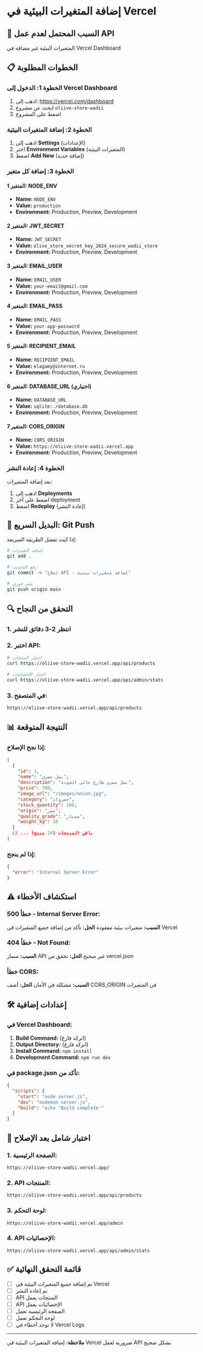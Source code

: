 # إضافة المتغيرات البيئية في Vercel

## 🎯 السبب المحتمل لعدم عمل API
المتغيرات البيئية غير مضافة في Vercel Dashboard

## 📋 الخطوات المطلوبة

### الخطوة 1: الدخول إلى Vercel Dashboard
1. اذهب إلى: https://vercel.com/dashboard
2. ابحث عن مشروع `oliive-store-wadii`
3. اضغط على المشروع

### الخطوة 2: إضافة المتغيرات البيئية
1. اذهب إلى **Settings** (الإعدادات)
2. اختر **Environment Variables** (المتغيرات البيئية)
3. اضغط **Add New** (إضافة جديد)

### الخطوة 3: إضافة كل متغير

#### المتغير 1: NODE_ENV
- **Name:** `NODE_ENV`
- **Value:** `production`
- **Environment:** Production, Preview, Development

#### المتغير 2: JWT_SECRET
- **Name:** `JWT_SECRET`
- **Value:** `olive_store_secret_key_2024_secure_wadii_store`
- **Environment:** Production, Preview, Development

#### المتغير 3: EMAIL_USER
- **Name:** `EMAIL_USER`
- **Value:** `your-email@gmail.com`
- **Environment:** Production, Preview, Development

#### المتغير 4: EMAIL_PASS
- **Name:** `EMAIL_PASS`
- **Value:** `your-app-password`
- **Environment:** Production, Preview, Development

#### المتغير 5: RECIPIENT_EMAIL
- **Name:** `RECIPIENT_EMAIL`
- **Value:** `elagamy@internet.ru`
- **Environment:** Production, Preview, Development

#### المتغير 6: DATABASE_URL (اختياري)
- **Name:** `DATABASE_URL`
- **Value:** `sqlite:./database.db`
- **Environment:** Production, Preview, Development

#### المتغير 7: CORS_ORIGIN
- **Name:** `CORS_ORIGIN`
- **Value:** `https://oliive-store-wadii.vercel.app`
- **Environment:** Production, Preview, Development

### الخطوة 4: إعادة النشر
بعد إضافة المتغيرات:
1. اذهب إلى **Deployments**
2. اضغط على آخر deployment
3. اضغط **Redeploy** (إعادة النشر)

## 🚀 البديل السريع: Git Push

إذا كنت تفضل الطريقة السريعة:

```bash
# إضافة التغييرات
git add .

# رفع التحديث
git commit -m "إصلاح API - إضافة متغيرات بيئية"

# نشر فوري
git push origin main
```

## 🔍 التحقق من النجاح

### 1. انتظر 2-3 دقائق للنشر

### 2. اختبر API:
```bash
# اختبار المنتجات
curl https://oliive-store-wadii.vercel.app/api/products

# اختبار الإحصائيات
curl https://oliive-store-wadii.vercel.app/api/admin/stats
```

### 3. في المتصفح:
```
https://oliive-store-wadii.vercel.app/api/products
```

## 📊 النتيجة المتوقعة

### إذا نجح الإصلاح:
```json
[
  {
    "id": 1,
    "name": "بصل مصري",
    "description": "بصل مصري طازج عالي الجودة",
    "price": 700,
    "image_url": "/images/onion.jpg",
    "category": "خضروات",
    "stock_quantity": 100,
    "origin": "مصر",
    "quality_grade": "ممتاز",
    "weight_kg": 10
  }
  // ... باقي المنتجات (24 منتج)
]
```

### إذا لم ينجح:
```json
{
  "error": "Internal Server Error"
}
```

## ⚠️ استكشاف الأخطاء

### خطأ 500 - Internal Server Error:
**السبب:** متغيرات بيئية مفقودة
**الحل:** تأكد من إضافة جميع المتغيرات في Vercel

### خطأ 404 - Not Found:
**السبب:** مسار API غير صحيح
**الحل:** تحقق من vercel.json

### خطأ CORS:
**السبب:** مشكلة في الأمان
**الحل:** أضف CORS_ORIGIN في المتغيرات

## 🛠️ إعدادات إضافية

### في Vercel Dashboard:
1. **Build Command:** (اتركه فارغ)
2. **Output Directory:** (اتركه فارغ)
3. **Install Command:** `npm install`
4. **Development Command:** `npm run dev`

### في package.json تأكد من:
```json
{
  "scripts": {
    "start": "node server.js",
    "dev": "nodemon server.js",
    "build": "echo 'Build complete'"
  }
}
```

## 📱 اختبار شامل بعد الإصلاح

### 1. الصفحة الرئيسية:
```
https://oliive-store-wadii.vercel.app/
```

### 2. API المنتجات:
```
https://oliive-store-wadii.vercel.app/api/products
```

### 3. لوحة التحكم:
```
https://oliive-store-wadii.vercel.app/admin
```

### 4. API الإحصائيات:
```
https://oliive-store-wadii.vercel.app/api/admin/stats
```

## ✅ قائمة التحقق النهائية

- [ ] تم إضافة جميع المتغيرات البيئية في Vercel
- [ ] تم إعادة النشر
- [ ] API المنتجات يعمل
- [ ] API الإحصائيات يعمل
- [ ] الصفحة الرئيسية تعمل
- [ ] لوحة التحكم تعمل
- [ ] لا توجد أخطاء في Vercel Logs

---
**ملاحظة:** إضافة المتغيرات البيئية في Vercel ضرورية لعمل API بشكل صحيح